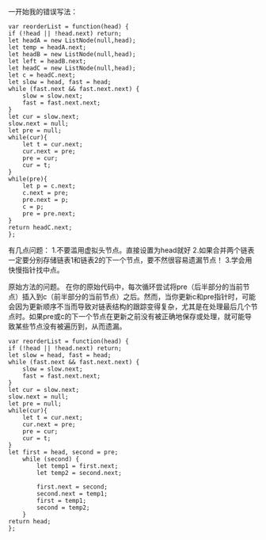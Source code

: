 一开始我的错误写法：
```code
var reorderList = function(head) {
if (!head || !head.next) return;
let headA = new ListNode(null,head);
let temp = headA.next;
let headB = new ListNode(null,head);
let left = headB.next;
let headC = new ListNode(null,head);
let c = headC.next;
let slow = head, fast = head;
while (fast.next && fast.next.next) {
    slow = slow.next;
    fast = fast.next.next;
}
let cur = slow.next;
slow.next = null;
let pre = null;
while(cur){
    let t = cur.next;
    cur.next = pre;
    pre = cur;
    cur = t;
}
while(pre){
    let p = c.next;
    c.next = pre;
    pre.next = p;
    c = p;
    pre = pre.next;
}
return headC.next;
};
```
有几点问题：
1.不要滥用虚拟头节点。直接设置为head就好
2.如果合并两个链表一定要分别存储链表1和链表2的下一个节点，要不然很容易遗漏节点！
3.学会用快慢指针找中点。

原始方法的问题。 
在你的原始代码中，每次循环尝试将pre（后半部分的当前节点）插入到c（前半部分的当前节点）之后。然而，当你更新c和pre指针时，可能会因为更新顺序不当而导致对链表结构的跟踪变得复杂，尤其是在处理最后几个节点时。如果pre或c的下一个节点在更新之前没有被正确地保存或处理，就可能导致某些节点没有被遍历到，从而遗漏。   

```code
var reorderList = function(head) {
if (!head || !head.next) return;
let slow = head, fast = head;
while (fast.next && fast.next.next) {
    slow = slow.next;
    fast = fast.next.next;
}
let cur = slow.next;
slow.next = null;
let pre = null;
while(cur){
    let t = cur.next;
    cur.next = pre;
    pre = cur;
    cur = t;
}
let first = head, second = pre; 
    while (second) {
        let temp1 = first.next; 
        let temp2 = second.next; 

        first.next = second; 
        second.next = temp1; 
        first = temp1;
        second = temp2; 
    }
return head;
};
```
